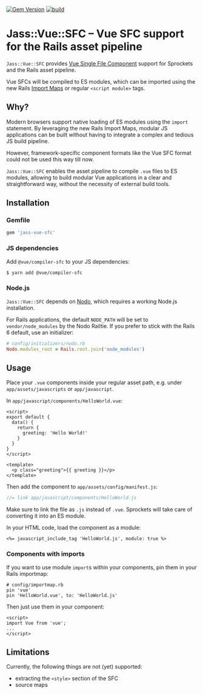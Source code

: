 [![Gem Version](https://badge.fury.io/rb/jass-vue-sfc.svg)](http://badge.fury.io/rb/jass-vue-sfc)
[![build](https://github.com/mtgrosser/jass-vue-sfc/actions/workflows/build.yml/badge.svg)](https://github.com/mtgrosser/jass-vue-sfc/actions/workflows/build.yml)

# Jass::Vue::SFC – Vue SFC support for the Rails asset pipeline

`Jass::Vue::SFC` provides [Vue Single File Component](https://v3.vuejs.org/guide/single-file-component.html) support for Sprockets and the Rails asset pipeline.

Vue SFCs will be compiled to ES modules, which can be imported using the new Rails [Import Maps](https://github.com/rails/importmap-rails) or regular `<script module>` tags.

## Why?

Modern browsers support native loading of ES modules using the `import` statement.
By leveraging the new Rails Import Maps, modular JS applications can be built
without having to integrate a complex and tedious JS build pipeline. 

However, framework-specific component formats like the Vue SFC format could not be used this
way till now.

`Jass::Vue::SFC` enables the asset pipeline to compile `.vue` files to ES modules,
allowing to build modular Vue applications in a clear and straightforward way,
without the necessity of external build tools.

## Installation

### Gemfile
```ruby
gem 'jass-vue-sfc'
```

### JS dependencies
Add `@vue/compiler-sfc` to your JS dependencies:
```sh
$ yarn add @vue/compiler-sfc
```

### Node.js

`Jass::Vue::SFC` depends on [Nodo](https://github.com/mtgrosser/nodo), which requires a working Node.js installation.

For Rails applications, the default `NODE_PATH` will be set to `vendor/node_modules` by the Nodo Railtie.
If you prefer to stick with the Rails 6 default, use an initializer:

```ruby
# config/initializers/nodo.rb
Nodo.modules_root = Rails.root.join('node_modules')
```

## Usage

Place your `.vue` components inside your regular asset path, e.g. under `app/assets/javascripts` or `app/javascript`.

In `app/javascript/components/HelloWorld.vue`:

```vue
<script>
export default {
  data() {
    return {
      greeting: 'Hello World!'
    }
  }
}
</script>

<template>
  <p class="greeting">{{ greeting }}</p>
</template>
```

Then add the component to `app/assets/config/manifest.js`:

```js
//= link app/javascript/components/HelloWorld.js
```

Make sure to link the file as `.js` instead of `.vue`. Sprockets will take care of
converting it into an ES module.

In your HTML code, load the component as a module:

```erb
<%= javascript_include_tag 'HelloWorld.js', module: true %>
```

### Components with imports

If you want to use module `import`s within your components, pin them in your Rails importmap:

```
# config/importmap.rb
pin 'vue'
pin 'HelloWorld.vue', to: 'HelloWorld.js'
```

Then just use them in your component:

```vue
<script>
import Vue from 'vue';
...
</script>
```

## Limitations

Currently, the following things are not (yet) supported:

- extracting the `<style>` section of the SFC
- source maps
